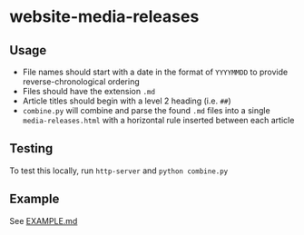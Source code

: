 # website-media-releases

## Usage

* File names should start with a date in the format of `YYYYMMDD` to provide reverse-chronological ordering
* Files should have the extension `.md`
* Article titles should begin with a level 2 heading (i.e. `##`)
* `combine.py` will combine and parse the found `.md` files into a single `media-releases.html` with a horizontal rule inserted between each article

## Testing

To test this locally, run `http-server` and `python combine.py`

## Example

See [EXAMPLE.md](articles/EXAMPLE.md)
